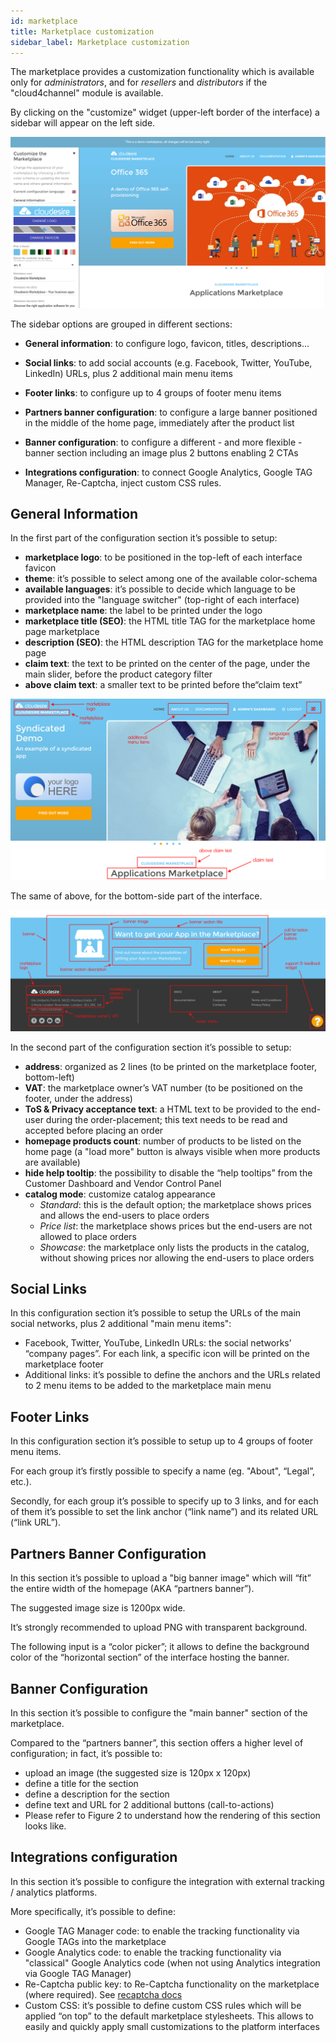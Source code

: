 ```yaml
---
id: marketplace
title: Marketplace customization
sidebar_label: Marketplace customization
---
```


The marketplace provides a customization functionality which is
available only for *administrators*, and for *resellers* and
*distributors* if the "cloud4channel" module is available.

By clicking on the "customize" widget (upper-left border of the interface) a
sidebar will appear on the left side.

![image alt text](assets/marketplace/image_0.png)

The sidebar options are grouped in different sections:

* **General information**: to configure logo, favicon, titles, descriptions...

* **Social links**: to add social accounts (e.g. Facebook, Twitter, YouTube,
  LinkedIn) URLs, plus 2 additional main menu items

* **Footer links**: to configure up to 4 groups of footer menu items

* **Partners banner configuration**: to configure a large banner positioned in
  the middle of the home page, immediately after the product list

* **Banner configuration**: to configure a different - and more flexible -
  banner section including an image plus 2 buttons enabling 2 CTAs

* **Integrations configuration**: to connect Google Analytics, Google TAG
  Manager, Re-Captcha, inject custom CSS rules.

## General Information

In the first part of the configuration section it’s  possible to setup:

* **marketplace logo**: to be positioned in the top-left of each interface
  favicon
* **theme**: it’s possible to select among one of the available color-schema
* **available languages**: it’s possible to decide which language to be provided
  into the "language switcher" (top-right of each interface)
* **marketplace name**: the label to be printed under the logo
* **marketplace title (SEO)**: the HTML title TAG for the marketplace home page
  marketplace
* **description (SEO)**: the HTML description TAG for the marketplace home page
* **claim text**:  the text to be printed on the center of the page, under the
  main slider, before the product category filter
* **above claim text**: a smaller text to be printed before the“claim text”

![image alt text](assets/marketplace/image_1.png)

The same of above, for the bottom-side part of the interface.

![image alt text](assets/marketplace/image_2.png)

In the second part of the configuration section it’s possible to setup:

* **address**: organized as 2 lines (to be printed on the marketplace footer,
  bottom-left)
* **VAT**: the marketplace owner’s VAT number (to be positioned on the footer, under
  the address)
* **ToS & Privacy acceptance text**: a HTML text to be provided to the end-user
  during the order-placement; this text needs to be read and accepted before
  placing an order
* **homepage products count**: number of products to be listed on the home page (a
  "load more" button is always visible when more products are available)
* **hide help tooltip**: the possibility to disable the “help tooltips” from the
  Customer Dashboard and Vendor Control Panel
* **catalog mode**: customize catalog appearance
  * *Standard*: this is the default option; the marketplace shows prices  and
    allows the end-users to place orders
  * *Price list*: the marketplace shows prices but the end-users are not allowed
    to place orders
  * *Showcase*: the marketplace only lists the products in the catalog, without
    showing prices nor allowing the end-users to place orders

## Social Links

In this configuration section it’s possible to setup the URLs of the main social
networks, plus 2 additional "main menu items":

* Facebook, Twitter, YouTube, LinkedIn URLs: the social networks’ “company
  pages”. For each link, a specific icon will be printed on the marketplace
  footer
* Additional links: it’s possible to define the anchors and the URLs related to
  2 menu items to be added to the marketplace main menu

## Footer Links

In this configuration section it’s possible to setup up to 4 groups of footer menu items.

For each group it’s firstly possible to specify a name (eg. "About", “Legal”, etc.).

Secondly, for each group it’s possible to specify up to 3 links, and for each of
them it’s possible to set the link anchor (“link name”) and its related URL
(“link URL”).

## Partners Banner Configuration

In this section it’s possible to upload a "big banner image" which will “fit”
the entire width of the homepage (AKA “partners banner”).

The suggested image size is 1200px wide.

It’s strongly recommended to upload PNG with transparent background.

The following input is a “color picker”; it allows to define the background color of the “horizontal section” of the interface hosting the banner.

## Banner Configuration

In this section it’s possible to configure the "main banner" section of the
marketplace.

Compared to the “partners banner”, this section offers a higher level of
configuration; in fact, it’s possible to:

* upload an image (the suggested size is 120px x 120px)
* define a title for the section
* define a description for the section
* define text and URL  for 2 additional buttons (call-to-actions)
* Please refer to Figure 2 to understand how the rendering of this section looks like.

## Integrations configuration

In this section it’s possible to configure the integration with external
tracking / analytics platforms.

More specifically, it’s possible to define:

* Google TAG Manager code: to enable the tracking functionality via Google TAGs
  into the marketplace
* Google Analytics code: to enable the tracking functionality via "classical"
  Google Analytics code (when not using Analytics integration via Google TAG
  Manager)
* Re-Captcha public key: to Re-Captcha functionality  on the marketplace (where
  required). See [recaptcha docs](https://www.google.com/recaptcha/intro/v3.html)
* Custom CSS: it’s possible to define custom CSS rules which will be applied “on
  top” to the default marketplace stylesheets. This allows to easily and quickly
  apply small customizations to the platform interfaces